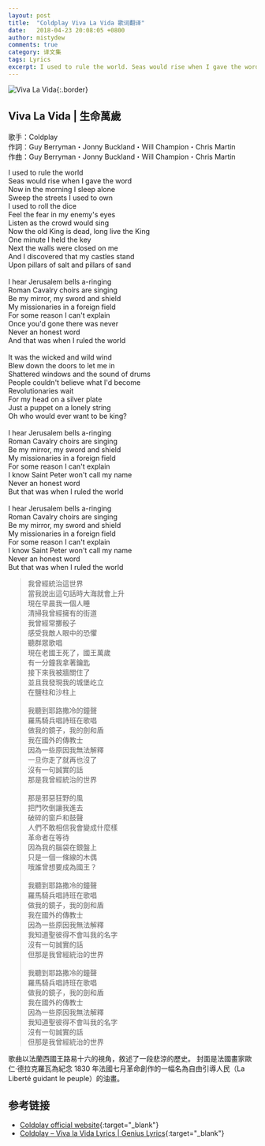 ```yaml
---
layout: post
title:  "Coldplay Viva La Vida 歌词翻译"
date:   2018-04-23 20:08:05 +0800
author: mistydew
comments: true
category: 译文集
tags: Lyrics
excerpt: I used to rule the world. Seas would rise when I gave the word. Now in the morning I sleep alone. Sweep the streets I used to own.
---
```

![Viva La Vida](https://mistydew.github.io/assets/images/cover/misc/Viva%20La%20Vida.jpg){:.border}

## Viva La Vida | 生命萬歲

歌手：Coldplay<br>
作詞：Guy Berryman・Jonny Buckland・Will Champion・Chris Martin<br>
作曲：Guy Berryman・Jonny Buckland・Will Champion・Chris Martin

<div class="lyric-original">
<p>
I used to rule the world<br>
Seas would rise when I gave the word<br>
Now in the morning I sleep alone<br>
Sweep the streets I used to own<br>
I used to roll the dice<br>
Feel the fear in my enemy's eyes<br>
Listen as the crowd would sing<br>
Now the old King is dead, long live the King<br>
One minute I held the key<br>
Next the walls were closed on me<br>
And I discovered that my castles stand<br>
Upon pillars of salt and pillars of sand<br>
<br>
I hear Jerusalem bells a-ringing<br>
Roman Cavalry choirs are singing<br>
Be my mirror, my sword and shield<br>
My missionaries in a foreign field<br>
For some reason I can't explain<br>
Once you'd gone there was never<br>
Never an honest word<br>
And that was when I ruled the world<br>
<br>
It was the wicked and wild wind<br>
Blew down the doors to let me in<br>
Shattered windows and the sound of drums<br>
People couldn't believe what I'd become<br>
Revolutionaries wait<br>
For my head on a silver plate<br>
Just a puppet on a lonely string<br>
Oh who would ever want to be king?<br>
<br>
I hear Jerusalem bells a-ringing<br>
Roman Cavalry choirs are singing<br>
Be my mirror, my sword and shield<br>
My missionaries in a foreign field<br>
For some reason I can't explain<br>
I know Saint Peter won't call my name<br>
Never an honest word<br>
But that was when I ruled the world<br>
<br>
I hear Jerusalem bells a-ringing<br>
Roman Cavalry choirs are singing<br>
Be my mirror, my sword and shield<br>
My missionaries in a foreign field<br>
For some reason I can't explain<br>
I know Saint Peter won't call my name<br>
Never an honest word<br>
But that was when I ruled the world
</p>
</div>

<div class="lyric-translation">
<blockquote>
我曾經統治這世界<br>
當我說出這句話時大海就會上升<br>
現在早晨我一個人睡<br>
清掃我曾經擁有的街道<br>
我曾經常擲骰子<br>
感受我敵人眼中的恐懼<br>
聽群眾歌唱<br>
現在老國王死了，國王萬歲<br>
有一分鐘我拿著鑰匙<br>
接下來我被牆關住了<br>
並且我發現我的城堡屹立<br>
在鹽柱和沙柱上<br>
<br>
我聽到耶路撒冷的鐘聲<br>
羅馬騎兵唱詩班在歌唱<br>
做我的鏡子，我的劍和盾<br>
我在國外的傳教士<br>
因為一些原因我無法解釋<br>
一旦你走了就再也沒了<br>
沒有一句誠實的話<br>
那是我曾經統治的世界<br>
<br>
那是邪惡狂野的風<br>
把門吹倒讓我進去<br>
破碎的窗戶和鼓聲<br>
人們不敢相信我會變成什麼樣<br>
革命者在等待<br>
因為我的腦袋在銀盤上<br>
只是一個一條線的木偶<br>
哦誰曾想要成為國王？<br>
<br>
我聽到耶路撒冷的鐘聲<br>
羅馬騎兵唱詩班在歌唱<br>
做我的鏡子，我的劍和盾<br>
我在國外的傳教士<br>
因為一些原因我無法解釋<br>
我知道聖彼得不會叫我的名字<br>
沒有一句誠實的話<br>
但那是我曾經統治的世界<br>
<br>
我聽到耶路撒冷的鐘聲<br>
羅馬騎兵唱詩班在歌唱<br>
做我的鏡子，我的劍和盾<br>
我在國外的傳教士<br>
因為一些原因我無法解釋<br>
我知道聖彼得不會叫我的名字<br>
沒有一句誠實的話<br>
但那是我曾經統治的世界
</blockquote>
</div>

歌曲以法蘭西國王路易十六的視角，敘述了一段悲涼的歷史。
封面是法國畫家歐仁·德拉克羅瓦為紀念 1830 年法國七月革命創作的一幅名為自由引導人民（La Liberté guidant le peuple）的油畫。

## 参考链接

* [Coldplay official website](https://coldplay.com){:target="_blank"}
* [Coldplay – Viva la Vida Lyrics \| Genius Lyrics](https://genius.com/Coldplay-viva-la-vida-lyrics){:target="_blank"}
